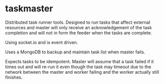 # taskmaster

Distributed task runner tools. Designed to run tasks that affect external resources and master will only receive an
acknowledgement of the task completion and will not in form the feeder when the tasks are complete.

Using socket.io and is event driven.

Uses a MongoDB to backup and maintain task list when master fails.

Expects tasks to be idempotent. Master will assume that a task failed if it times out and will re-run it even though the
task may timeout due to the network between the master and worker failing and the worker actually still finishes.


